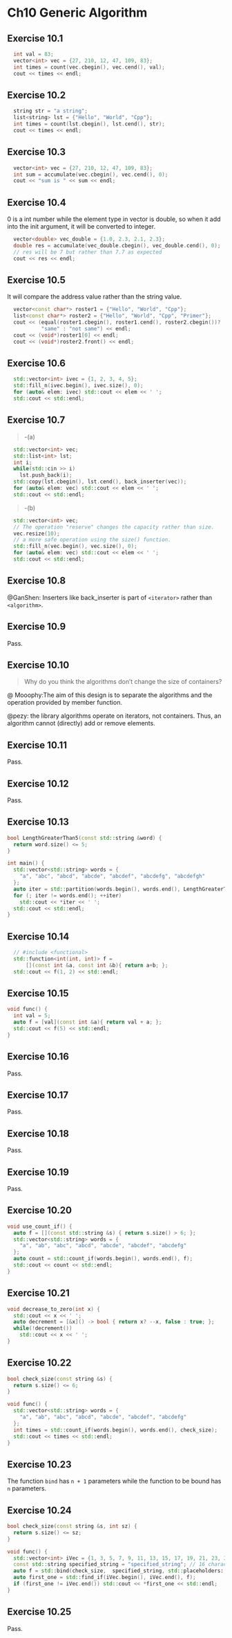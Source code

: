 # Ch10 Generic Algorithm 

## Exercise 10.1
```cpp
  int val = 83;
  vector<int> vec = {27, 210, 12, 47, 109, 83};
  int times = count(vec.cbegin(), vec.cend(), val);
  cout << times << endl;
```

## Exercise 10.2
```cpp
  string str = "a string";
  list<string> lst = {"Hello", "World", "Cpp"};
  int times = count(lst.cbegin(), lst.cend(), str);
  cout << times << endl;
```

## Exercise 10.3
```cpp
  vector<int> vec = {27, 210, 12, 47, 109, 83};
  int sum = accumulate(vec.cbegin(), vec.cend(), 0);
  cout << "sum is " << sum << endl;
```

## Exercise 10.4
0 is a int number while the element type in vector<double> is double, 
so when it add into the init argument, it will be converted to integer.
```cpp
  vector<double> vec_double = {1.0, 2.3, 2.1, 2.3};
  double res = accumulate(vec_double.cbegin(), vec_double.cend(), 0);
  // res will be 7 but rather than 7.7 as expected
  cout << res << endl;
```

## Exercise 10.5
It will compare the address value rather than the string value.
```cpp
  vector<const char*> roster1 = {"Hello", "World", "Cpp"};
  list<const char*> roster2 = {"Hello", "World", "Cpp", "Primer"};
  cout << (equal(roster1.cbegin(), roster1.cend(), roster2.cbegin())?
           "same" : "not same") << endl;
  cout << (void*)roster1[0] << endl;
  cout << (void*)roster2.front() << endl;
```

## Exercise 10.6
```cpp
  std::vector<int> ivec = {1, 2, 3, 4, 5};
  std::fill_n(ivec.begin(), ivec.size(), 0);
  for (auto& elem: ivec) std::cout << elem << ' ';
  std::cout << std::endl;
```

## Exercise 10.7
>-(a)
```cpp
  std::vector<int> vec;
  std::list<int> lst;
  int i;
  while(std::cin >> i)
    lst.push_back(i);
  std::copy(lst.cbegin(), lst.cend(), back_inserter(vec));
  for (auto& elem: vec) std::cout << elem << ' ';
  std::cout << std::endl;
```

>-(b)
```cpp
  std::vector<int> vec;
  // The operation "reserve" changes the capacity rather than size.
  vec.resize(10);
  // a more safe operation using the size() function.
  std::fill_n(vec.begin(), vec.size(), 0);
  for (auto& elem: vec) std::cout << elem << ' ';
  std::cout << std::endl;
```

## Exercise 10.8
@GanShen:
Inserters like back_inserter is part of `<iterator>` rather than `<algorithm>`.

## Exercise 10.9
Pass.

## Exercise 10.10
>Why do you think the algorithms don’t change the size of containers?

@ Mooophy:The aim of this design is to separate the algorithms and the operation provided by member function.

@pezy: the library algorithms operate on iterators, not containers. Thus, an algorithm cannot (directly) add or remove elements.

## Exercise 10.11
Pass.

## Exercise 10.12
Pass.

## Exercise 10.13
```cpp
bool LengthGreaterThan5(const std::string &word) {
  return word.size() <= 5;
}

int main() {
  std::vector<std::string> words = {
    "a", "abc", "abcd", "abcde", "abcdef", "abcdefg", "abcdefgh"
  };
  auto iter = std::partition(words.begin(), words.end(), LengthGreaterThan5);
  for (; iter != words.end(); ++iter)
    std::cout << *iter << ' ';
  std::cout << std::endl;
}
```

## Exercise 10.14
```cpp
  // #include <functional>
  std::function<int(int, int)> f = 
      [](const int &a, const int &b){ return a+b; };
  std::cout << f(1, 2) << std::endl;
```

## Exercise 10.15
```cpp
void func() {
  int val = 5;
  auto f = [val](const int &a){ return val + a; };
  std::cout << f(5) << std::endl;
}
```

## Exercise 10.16
Pass.

## Exercise 10.17
Pass.

## Exercise 10.18
Pass.

## Exercise 10.19
Pass.

## Exercise 10.20
```cpp
void use_count_if() {
  auto f = [](const std::string &s) { return s.size() > 6; };
  std::vector<std::string> words = {
    "a", "ab", "abc", "abcd", "abcde", "abcdef", "abcdefg"
  };
  auto count = std::count_if(words.begin(), words.end(), f);
  std::cout << count << std::endl;
}
```

## Exercise 10.21
```cpp
void decrease_to_zero(int x) {
  std::cout << x << ' ';
  auto decrement = [&x]() -> bool { return x? --x, false : true; };
  while(!decrement())
    std::cout << x << ' ';
}
```

## Exercise 10.22
```cpp
bool check_size(const string &s) {
  return s.size() <= 6;
}

void func() {
  std::vector<std::string> words = {
    "a", "ab", "abc", "abcd", "abcde", "abcdef", "abcdefg"
  };
  int times = std::count_if(words.begin(), words.end(), check_size);
  std::cout << times << std::endl;
}
```

## Exercise 10.23
The function `bind` has `n + 1` parameters while the function to be bound has 
`n` parameters.

## Exercise 10.24
```cpp
bool check_size(const string &s, int sz) {
  return s.size() <= sz;
}

void func() {
  std::vector<int> iVec = {1, 3, 5, 7, 9, 11, 13, 15, 17, 19, 21, 23, 25, 27};
  const std::string specified_string = "specified_string"; // 16 characters
  auto f = std::bind(check_size,  specified_string, std::placeholders::_1);
  auto first_one = std::find_if(iVec.begin(), iVec.end(), f);
  if (first_one != iVec.end()) std::cout << *first_one << std::endl;
}
```

## Exercise 10.25
Pass.

